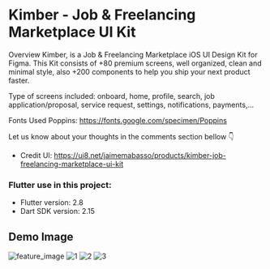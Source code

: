 # Kimber - Job & Freelancing Marketplace UI Kit


Overview
Kimber, is a Job & Freelancing Marketplace iOS UI Design Kit for Figma.
This Kit consists of +80 premium screens, well organized, clean and minimal style, also +200 components to help you ship your next product faster.

Type of screens included: onboard, home, profile, search, job application/proposal, service request, settings, notifications, payments,...

Fonts Used
Poppins: https://fonts.google.com/specimen/Poppins

Let us know about your thoughts in the comments section bellow 👇

* Credit UI: https://ui8.net/jaimemabasso/products/kimber-job-freelancing-marketplace-ui-kit

### Flutter use in this project:
 - Flutter version: 2.8
 - Dart SDK version: 2.15

## Demo Image


![feature_image](https://user-images.githubusercontent.com/36778896/147817541-869c3cdd-5927-4635-b108-7820e77c0ef5.png)
![1](https://user-images.githubusercontent.com/36778896/147817556-b7b4534a-5f1c-465b-b218-bbf91b77e43a.png)
![2](https://user-images.githubusercontent.com/36778896/147817560-6cbec41f-a707-4555-bcc2-3d92321db0c7.png)
![3](https://user-images.githubusercontent.com/36778896/147817561-090cf268-762e-45a4-8f41-830d286c9987.png)
